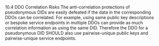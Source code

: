 10.4 DDO Correlation Risks The anti-correlation protections of pseudonymous
DIDs are easily defeated if the data in the corresponding DDOs can be
correlated. For example, using same public key descriptions or bespoke service
endpoints in multiple DDOs can provide as much correlation information as
using the same DID. Therefore the DDO for a pseudonymous DID SHOULD also use
pairwise-unique public keys and pairwise-unique service endpoints.


